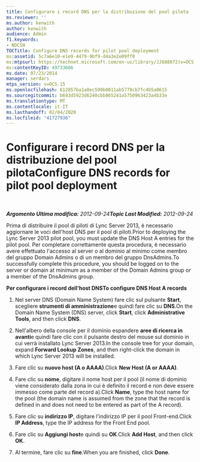 ```yaml
---
title: Configurare i record DNS per la distribuzione del pool pilota
ms.reviewer: ''
ms.author: kenwith
author: kenwith
audience: Admin
f1.keywords:
- NOCSH
TOCTitle: Configure DNS records for pilot pool deployment
ms:assetid: 5c7a6e10-e1e9-4479-9bf9-d4a3e2e09ff0
ms:mtpsurl: https://technet.microsoft.com/en-us/library/JJ688072(v=OCS.15)
ms:contentKeyID: 49733666
ms.date: 07/23/2014
manager: serdars
mtps_version: v=OCS.15
ms.openlocfilehash: 612857ba1a0ec599b0011ab5779cb7fc4b5a0615
ms.sourcegitcommit: b693d5923d6240cbb865241a5750963423a4b33e
ms.translationtype: MT
ms.contentlocale: it-IT
ms.lasthandoff: 02/04/2020
ms.locfileid: "41727936"
---
```

<div data-xmlns="http://www.w3.org/1999/xhtml">

<div class="topic" data-xmlns="http://www.w3.org/1999/xhtml" data-msxsl="urn:schemas-microsoft-com:xslt" data-cs="http://msdn.microsoft.com/en-us/">

<div data-asp="http://msdn2.microsoft.com/asp">

# <a name="configure-dns-records-for-pilot-pool-deployment"></a><span data-ttu-id="9257f-102">Configurare i record DNS per la distribuzione del pool pilota</span><span class="sxs-lookup"><span data-stu-id="9257f-102">Configure DNS records for pilot pool deployment</span></span>

</div>

<div id="mainSection">

<div id="mainBody">

<span> </span>

<span data-ttu-id="9257f-103">_**Argomento Ultima modifica:** 2012-09-24_</span><span class="sxs-lookup"><span data-stu-id="9257f-103">_**Topic Last Modified:** 2012-09-24_</span></span>

<span data-ttu-id="9257f-104">Prima di distribuire il pool di piloti di Lync Server 2013, è necessario aggiornare le voci dell'host DNS per il pool di piloti.</span><span class="sxs-lookup"><span data-stu-id="9257f-104">Prior to deploying the Lync Server 2013 pilot pool, you must update the DNS Host A entries for the pilot pool.</span></span> <span data-ttu-id="9257f-105">Per completare correttamente questa procedura, è necessario avere effettuato l'accesso al server o al dominio al minimo come membro del gruppo Domain Admins o di un membro del gruppo DnsAdmins.</span><span class="sxs-lookup"><span data-stu-id="9257f-105">To successfully complete this procedure, you should be logged on to the server or domain at minimum as a member of the Domain Admins group or a member of the DnsAdmins group.</span></span>

<span data-ttu-id="9257f-106">**Per configurare i record dell'host DNS**</span><span class="sxs-lookup"><span data-stu-id="9257f-106">**To configure DNS Host A records**</span></span>

1.  <span data-ttu-id="9257f-107">Nel server DNS (Domain Name System) fare clic sul pulsante **Start**, scegliere **strumenti di amministrazione**e quindi fare clic su **DNS**.</span><span class="sxs-lookup"><span data-stu-id="9257f-107">On the Domain Name System (DNS) server, click **Start**, click **Administrative Tools**, and then click **DNS**.</span></span>

2.  <span data-ttu-id="9257f-108">Nell'albero della console per il dominio espandere **aree di ricerca in avanti**e quindi fare clic con il pulsante destro del mouse sul dominio in cui verrà installato Lync Server 2013.</span><span class="sxs-lookup"><span data-stu-id="9257f-108">In the console tree for your domain, expand **Forward Lookup Zones**, and then right-click the domain in which Lync Server 2013 will be installed.</span></span>

3.  <span data-ttu-id="9257f-109">Fare clic su **nuovo host (A o AAAA)**.</span><span class="sxs-lookup"><span data-stu-id="9257f-109">Click **New Host (A or AAAA)**.</span></span>

4.  <span data-ttu-id="9257f-110">Fare clic su **nome**, digitare il nome host per il pool (il nome di dominio viene considerato dalla zona in cui è definito il record e non deve essere immesso come parte del record a).</span><span class="sxs-lookup"><span data-stu-id="9257f-110">Click **Name**, type the host name for the pool (the domain name is assumed from the zone that the record is defined in and does not need to be entered as part of the A record).</span></span>

5.  <span data-ttu-id="9257f-111">Fare clic su **indirizzo IP**, digitare l'indirizzo IP per il pool Front-end.</span><span class="sxs-lookup"><span data-stu-id="9257f-111">Click **IP Address**, type the IP address for the Front End pool.</span></span>

6.  <span data-ttu-id="9257f-112">Fare clic su **Aggiungi host**e quindi su **OK**.</span><span class="sxs-lookup"><span data-stu-id="9257f-112">Click **Add Host**, and then click **OK**.</span></span>

7.  <span data-ttu-id="9257f-113">Al termine, fare clic su **fine**.</span><span class="sxs-lookup"><span data-stu-id="9257f-113">When you are finished, click **Done**.</span></span>

</div>

<span> </span>

</div>

</div>

</div>

